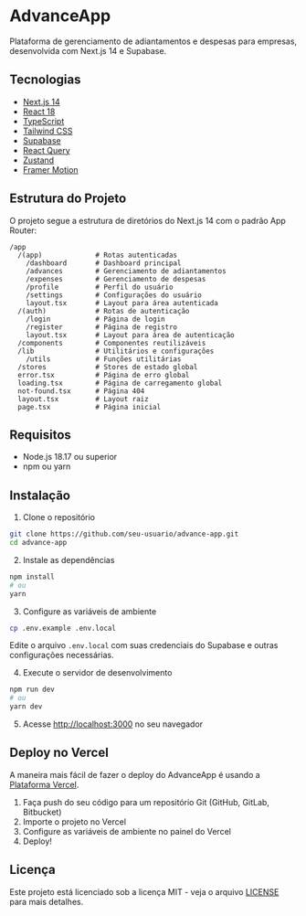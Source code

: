 # AdvanceApp

Plataforma de gerenciamento de adiantamentos e despesas para empresas, desenvolvida com Next.js 14 e Supabase.

## Tecnologias

- [Next.js 14](https://nextjs.org/)
- [React 18](https://reactjs.org/)
- [TypeScript](https://www.typescriptlang.org/)
- [Tailwind CSS](https://tailwindcss.com/)
- [Supabase](https://supabase.io/)
- [React Query](https://tanstack.com/query/latest)
- [Zustand](https://github.com/pmndrs/zustand)
- [Framer Motion](https://www.framer.com/motion/)

## Estrutura do Projeto

O projeto segue a estrutura de diretórios do Next.js 14 com o padrão App Router:

```
/app
  /(app)             # Rotas autenticadas
    /dashboard       # Dashboard principal
    /advances        # Gerenciamento de adiantamentos
    /expenses        # Gerenciamento de despesas
    /profile         # Perfil do usuário
    /settings        # Configurações do usuário
    layout.tsx       # Layout para área autenticada
  /(auth)            # Rotas de autenticação
    /login           # Página de login
    /register        # Página de registro
    layout.tsx       # Layout para área de autenticação
  /components        # Componentes reutilizáveis
  /lib               # Utilitários e configurações
    /utils           # Funções utilitárias
  /stores            # Stores de estado global
  error.tsx          # Página de erro global
  loading.tsx        # Página de carregamento global
  not-found.tsx      # Página 404
  layout.tsx         # Layout raiz
  page.tsx           # Página inicial
```

## Requisitos

- Node.js 18.17 ou superior
- npm ou yarn

## Instalação

1. Clone o repositório
```bash
git clone https://github.com/seu-usuario/advance-app.git
cd advance-app
```

2. Instale as dependências
```bash
npm install
# ou
yarn
```

3. Configure as variáveis de ambiente
```bash
cp .env.example .env.local
```
Edite o arquivo `.env.local` com suas credenciais do Supabase e outras configurações necessárias.

4. Execute o servidor de desenvolvimento
```bash
npm run dev
# ou
yarn dev
```

5. Acesse [http://localhost:3000](http://localhost:3000) no seu navegador

## Deploy no Vercel

A maneira mais fácil de fazer o deploy do AdvanceApp é usando a [Plataforma Vercel](https://vercel.com/new?utm_medium=default-template&filter=next.js).

1. Faça push do seu código para um repositório Git (GitHub, GitLab, Bitbucket)
2. Importe o projeto no Vercel
3. Configure as variáveis de ambiente no painel do Vercel
4. Deploy!

## Licença

Este projeto está licenciado sob a licença MIT - veja o arquivo [LICENSE](LICENSE) para mais detalhes.
